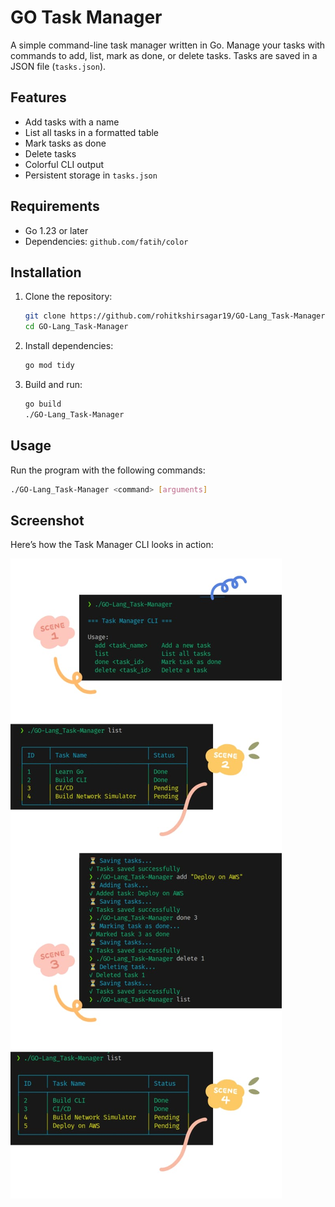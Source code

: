 
# GO Task Manager

A simple command-line task manager written in Go. Manage your tasks with commands to add, list, mark as done, or delete tasks. Tasks are saved in a JSON file (`tasks.json`).



## Features

- Add tasks with a name
- List all tasks in a formatted table
- Mark tasks as done
- Delete tasks
- Colorful CLI output
- Persistent storage in `tasks.json`

## Requirements

- Go 1.23 or later
- Dependencies: `github.com/fatih/color`

## Installation

1. Clone the repository:
   ```bash
   git clone https://github.com/rohitkshirsagar19/GO-Lang_Task-Manager.git
   cd GO-Lang_Task-Manager
   ```
2. Install dependencies:
    ```bash
    go mod tidy
    ```
3. Build and run:
    ```bash
    go build
    ./GO-Lang_Task-Manager
    ```
## Usage

Run the program with the following commands:
```bash
./GO-Lang_Task-Manager <command> [arguments]
```

## Screenshot

Here’s how the Task Manager CLI looks in action:

![Task Manager CLI Screenshot](SS/looks.jpeg)
